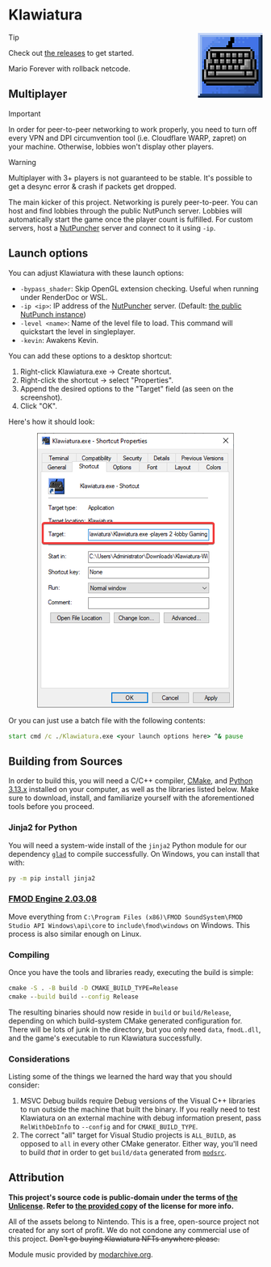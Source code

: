 <!-- markdownlint-disable MD028 MD033 MD045 -->

# Klawiatura

<img align="right" src=".github/assets/icon-upscaled.png">

> [!TIP]
> Check out [the releases](https://github.com/toggins/Klawiatura/releases) to get started.

Mario Forever with rollback netcode.

## Multiplayer

> [!IMPORTANT]
> In order for peer-to-peer networking to work properly, you need to turn off every VPN and DPI circumvention tool (i.e. Cloudflare WARP, zapret) on your machine. Otherwise, lobbies won't display other players.

> [!WARNING]
> Multiplayer with 3+ players is not guaranteed to be stable. It's possible to get a desync error & crash if packets get dropped.

The main kicker of this project. Networking is purely peer-to-peer. You can host and find lobbies through the public NutPunch server. Lobbies will automatically start the game once the player count is fulfilled. For custom servers, host a [NutPuncher](https://github.com/Schwungus/nutpunch) server and connect to it using `-ip`.

## Launch options

You can adjust Klawiatura with these launch options:

- `-bypass_shader`: Skip OpenGL extension checking. Useful when running under RenderDoc or WSL.
- `-ip <ip>`: IP address of the [NutPuncher](https://github.com/Schwungus/nutpunch) server. (Default: [the public NutPunch instance](https://github.com/Schwungus/nutpunch?tab=readme-ov-file#public-instance))
- `-level <name>`: Name of the level file to load. This command will quickstart the level in singleplayer.
- `-kevin`: Awakens Kevin.

You can add these options to a desktop shortcut:

1. Right-click Klawiatura.exe → Create shortcut.
2. Right-click the shortcut → select "Properties".
3. Append the desired options to the "Target" field (as seen on the screenshot).
4. Click "OK".

Here's how it should look:

<p align="center"><img src=".github/assets/shortcut-properties.png"></p>

Or you can just use a batch file with the following contents:

```bat
start cmd /c ./Klawiatura.exe <your launch options here> ^& pause
```

## Building from Sources

In order to build this, you will need a C/C++ compiler, [CMake](https://cmake.org/download), and [Python 3.13.x](https://www.python.org/downloads) installed on your computer, as well as the libraries listed below. Make sure to download, install, and familiarize yourself with the aforementioned tools before you proceed.

### Jinja2 for Python

You will need a system-wide install of the `jinja2` Python module for our dependency [`glad`](https://github.com/Dav1dde/glad) to compile successfully. On Windows, you can install that with:

```bat
py -m pip install jinja2
```

### [FMOD Engine 2.03.08](https://www.fmod.com/download#fmodengine)

Move everything from `C:\Program Files (x86)\FMOD SoundSystem\FMOD Studio API Windows\api\core`
to `include\fmod\windows` on Windows. This process is also similar enough on
Linux.

### Compiling

Once you have the tools and libraries ready, executing the build is simple:

```bat
cmake -S . -B build -D CMAKE_BUILD_TYPE=Release
cmake --build build --config Release
```

The resulting binaries should now reside in `build` or `build/Release`, depending on which build-system CMake generated configuration for. There will be lots of junk in the directory, but you only need `data`, `fmodL.dll`, and the game's executable to run Klawiatura successfully.

### Considerations

Listing some of the things we learned the hard way that you should consider:

1. MSVC Debug builds require Debug versions of the Visual C++ libraries to run outside the machine that built the binary. If you really need to test Klawiatura on an external machine with debug information present, pass `RelWithDebInfo` to `--config` and for `CMAKE_BUILD_TYPE`.
2. The correct "all" target for Visual Studio projects is `ALL_BUILD`, as opposed to `all` in every other CMake generator. Either way, you'll need to build _that_ in order to get `build/data` generated from [`modsrc`](/modsrc).

## Attribution

**This project's source code is public-domain under the terms of [the Unlicense](https://unlicense.org). Refer to [the provided copy](/UNLICENSE) of the license for more info.**

All of the assets belong to Nintendo. This is a free, open-source project not created for any sort of profit. We do not condone any commercial use of this project. ~~Don't go buying Klawiatura NFTs anywhere please.~~

Module music provided by [modarchive.org](https://modarchive.org).
